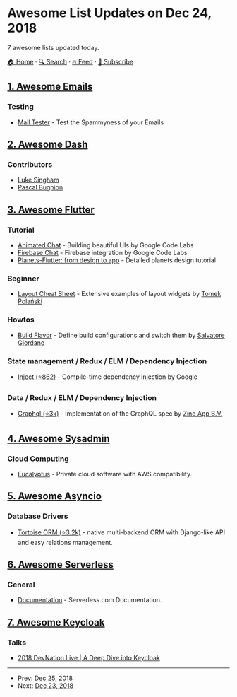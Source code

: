 # Awesome List Updates on Dec 24, 2018

7 awesome lists updated today.

[🏠 Home](/README.md) · [🔍 Search](https://test.trackawesomelist.com/search/) · [🔥 Feed](https://test.trackawesomelist.com/rss.xml) · [📮 Subscribe](https://trackawesomelist.us17.list-manage.com/subscribe?u=d2f0117aa829c83a63ec63c2f&id=36a103854c)



## [1. Awesome Emails](/content/jonathandion/awesome-emails/README.md)

### Testing

*   [Mail Tester](https://www.mail-tester.com/) - Test the Spammyness of your Emails

## [2. Awesome Dash](/content/ucg8j/awesome-dash/README.md)

### Contributors

*   [Luke Singham](https://lukesingham.com/)
*   [Pascal Bugnion](https://pascalbugnion.net)

## [3. Awesome Flutter](/content/Solido/awesome-flutter/README.md)

### Tutorial

*   [Animated Chat](https://codelabs.developers.google.com/codelabs/flutter/#0) - Building beautiful UIs by Google Code Labs
*   [Firebase Chat](https://codelabs.developers.google.com/codelabs/flutter-firebase/#0) - Firebase integration by Google Code Labs
*   [Planets-Flutter: from design to app](http://sergiandreplace.com/2017/09/planets-flutter-from-design-to-app) - Detailed planets design tutorial

### Beginner

*   [Layout Cheat Sheet](https://medium.com/flutter-community/flutter-layout-cheat-sheet-5363348d037e) - Extensive examples of layout widgets by [Tomek Polański](https://github.com/tomaszpolanski)

### Howtos

*   [Build Flavor](https://medium.com/@salvatoregiordanoo/flavoring-flutter-392aaa875f36) <!--claps:@salvatoregiordanoo/flavoring-flutter-392aaa875f36--> - Define build configurations and switch them by [Salvatore Giordano](https://medium.com/@salvatoregiordanoo)

### State management / Redux / ELM / Dependency Injection

*   [Inject (⭐862)](https://github.com/google/inject.dart) <!--stargazers:google/inject.dart--> - Compile-time dependency injection by Google

### Data / Redux / ELM / Dependency Injection

*   [Graphql (⭐3k)](https://github.com/zino-app/graphql-flutter) <!--stargazers:zino-app/graphql-flutter--> - Implementation of the GraphQL spec by [Zino App B.V.](https://github.com/zino-app)

## [4. Awesome Sysadmin](/content/awesome-foss/awesome-sysadmin/README.md)

### Cloud Computing

*   [Eucalyptus](https://www.eucalyptus.cloud/) - Private cloud software with AWS compatibility.

## [5. Awesome Asyncio](/content/timofurrer/awesome-asyncio/README.md)

### Database Drivers

*   [Tortoise ORM (⭐3.2k)](https://github.com/tortoise/tortoise-orm) - native multi-backend ORM with Django-like API and easy relations management.

## [6. Awesome Serverless](/content/pmuens/awesome-serverless/README.md)

### General

*   [Documentation](http://docs.serverless.com) - Serverless.com Documentation.

## [7. Awesome Keycloak](/content/thomasdarimont/awesome-keycloak/README.md)

### Talks

*   [2018 DevNation Live | A Deep Dive into Keycloak](https://www.youtube.com/watch?v=ZxpY_zZ52kU)

---

- Prev: [Dec 25, 2018](/content/2018/12/25/README.md)
- Next: [Dec 23, 2018](/content/2018/12/23/README.md)
